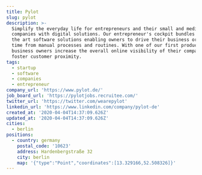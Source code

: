 ```yaml
---
title: Pylot
slug: pylot
description: >-
  Simplify the everyday life for entrepreneurs and their small and medium-sized
  companies with digital solutions. Our entrepreneur's cockpit bundles state of
  the art software solutions enabling owners to drive their business or to save
  time from manual processes and routines. With one of our first product
  business owners increase the overall online visibility of their company and
  foster customer proximity.
tags:
  - startup
  - software
  - companies
  - entrepreneur
company_url: 'https://www.pylot.de/'
job_board_url: 'https://pylotjobs.recruitee.com/'
twitter_url: 'https://twitter.com/wearepylot'
linkedin_url: 'https://www.linkedin.com/company/pylot-de'
created_at: '2020-04-04T14:37:09.626Z'
updated_at: '2020-04-04T14:37:09.626Z'
cities:
  - berlin
positions:
  - country: germany
    postal_code: '10623'
    address: Hardenbergstraße 32
    city: berlin
    map: '{"type":"Point","coordinates":[13.329166,52.508326]}'
---
```



